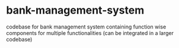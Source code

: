# bank-management-system
codebase for bank management system containing function wise components for multiple functionalities (can be integrated in a larger codebase)
